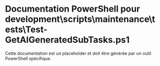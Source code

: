 # Documentation PowerShell pour development\scripts\maintenance\tests\Test-GetAIGeneratedSubTasks.ps1

Cette documentation est un placeholder et doit être générée par un outil PowerShell spécifique.
